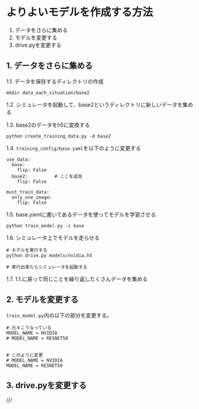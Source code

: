 
# よりよいモデルを作成する方法

1. データをさらに集める
2. モデルを変更する
3. drive.pyを変更する



## 1. データをさらに集める


1.1. データを保存するディレクトリの作成
```
mkdir data_each_situation/base2
```

1.2. シミュレータを起動して、base2というディレクトリに新しいデータを集める

1.3. base2のデータをh5に変換する
```
python create_training_data.py -d base2
```

1.4. `training_config/base.yaml`を以下のように変更する

```
use_data:
  base:
    flip: False
  base2:          # ここを追加
    flip: False

must_train_data:
  only_one_image:
    flip: False
```

1.5. base.yamlに書いてあるデータを使ってモデルを学習させる
```
python train_model.py -c base
```

1.6. シミュレータ上でモデルを走らせる

```
# モデルを実行する
python drive.py models/nvidia.h5

# 実行出来たらシミュレータを起動する
```

1.7. 1.1.に戻って同じことを繰り返したくさんデータを集める


## 2. モデルを変更する

`train_model.py`内の以下の部分を変更する。

```
# 元々こうなっている
MODEL_NAME = NVIDIA
# MODEL_NAME = RESNET50


# このように変更
# MODEL_NAME = NVIDIA
MODEL_NAME = RESNET50
```


## 3. drive.pyを変更する

///
